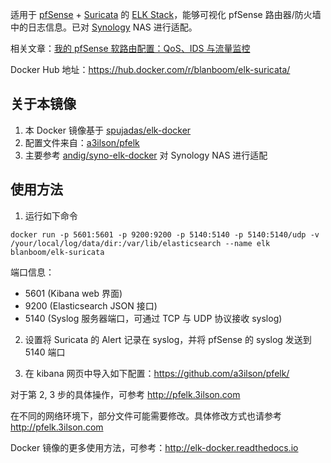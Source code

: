 适用于 [pfSense](https://www.pfsense.org) + [Suricata](https://suricata-ids.org) 的 [ELK Stack](https://www.elastic.co/elk-stack)，能够可视化 pfSense 路由器/防火墙中的日志信息。已对 [Synology](https://www.synology.com/zh-cn) NAS 进行适配。

相关文章：[我的 pfSense 软路由配置：QoS、IDS 与流量监控](https://blanboom.org/2018/pfsense-setup/)

Docker Hub 地址：https://hub.docker.com/r/blanboom/elk-suricata/

## 关于本镜像

1. 本 Docker 镜像基于 [spujadas/elk-docker](https://github.com/spujadas/elk-docker)
2. 配置文件来自：[a3ilson/pfelk](https://github.com/a3ilson/pfelk/)
3. 主要参考 [andig/syno-elk-docker](https://github.com/andig/syno-elk-docker) 对 Synology NAS 进行适配

## 使用方法

1. 运行如下命令

```
docker run -p 5601:5601 -p 9200:9200 -p 5140:5140 -p 5140:5140/udp -v /your/local/log/data/dir:/var/lib/elasticsearch --name elk blanboom/elk-suricata
```

端口信息：

- 5601 (Kibana web 界面)
- 9200 (Elasticsearch JSON 接口)
- 5140 (Syslog 服务器端口，可通过 TCP 与 UDP 协议接收 syslog)

2. 设置将 Suricata 的 Alert 记录在 syslog，并将 pfSense 的 syslog 发送到 5140 端口

3. 在 kibana 网页中导入如下配置：https://github.com/a3ilson/pfelk/

对于第 2, 3 步的具体操作，可参考 http://pfelk.3ilson.com 

在不同的网络环境下，部分文件可能需要修改。具体修改方式也请参考 http://pfelk.3ilson.com

Docker 镜像的更多使用方法，可参考：http://elk-docker.readthedocs.io
